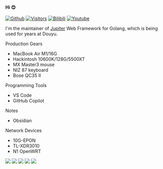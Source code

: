 #### Hi 😊

[![Github](https://img.shields.io/github/followers/hnlq715?style=social)](https://github.com/hnlq715)
[![Visitors](https://visitor-badge.laobi.icu/badge?page_id=hnlqsysu.home)](https://github.com/hnlq715)
[![Bilibili](https://bilistats.lonelyion.com/followers?uid=492204464)](https://space.bilibili.com/492204464)
[![Youtube](https://img.shields.io/youtube/channel/subscribers/UCiyA38C1c2PqSlRTfYDlWzw?style=social)](https://www.youtube.com/@hnlqsysu)

I'm the maintainer of [Jupiter](https://github.com/douyu/jupiter) Web Framework for Golang, which is being used for years at Douyu.

Production Gears
- MacBook Air M1/16G
- Hackintosh 10600K/128G/5500XT
- MX Master3 mouse
- NIZ 87 keyboard
- Bose QC35 II

Programming Tools
- VS Code
- GitHub Copilot

Notes
- Obsidian

Network Devices
- 10G-EPON
- TL-XDR3010
- N1 OpenWRT

![](https://github-profile-summary-cards.vercel.app/api/cards/profile-details?username=hnlq715&theme=github)
![](https://github-profile-summary-cards.vercel.app/api/cards/repos-per-language?username=hnlq715&theme=github)
![](https://github-profile-summary-cards.vercel.app/api/cards/most-commit-language?username=hnlq715&theme=github)
![](https://github-profile-summary-cards.vercel.app/api/cards/stats?username=hnlq715&theme=github)
![](https://github-profile-summary-cards.vercel.app/api/cards/productive-time?username=hnlq715&theme=github&utcOffset=8)

